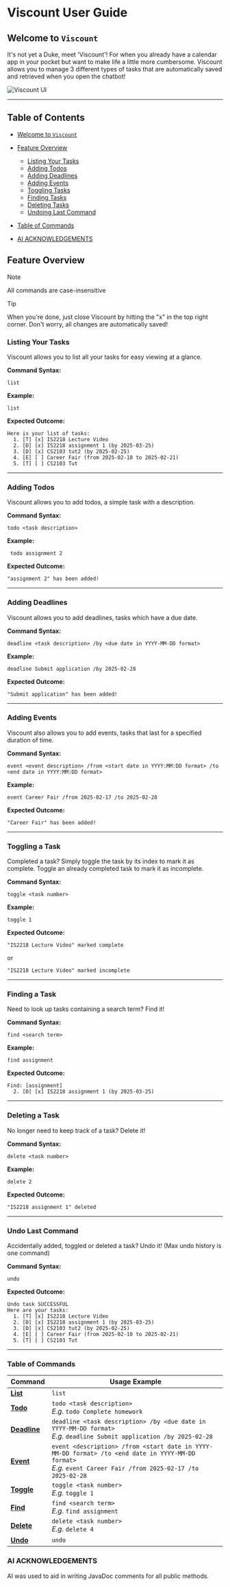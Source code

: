 # Viscount User Guide

## Welcome to `Viscount`

It's not yet a Duke, meet 'Viscount'! For when you already have a calendar app in your pocket but want to make life a little more cumbersome. Viscount allows you to manage 3 different types of tasks that are automatically saved and retrieved when you open the chatbot!

<img src="./Ui.png" alt="Viscount UI">

---

## Table of Contents

- [Welcome to `Viscount`](#welcome-to-viscount)
- [Feature Overview](#feature-overview)
  - [Listing Your Tasks](#listing-your-tasks)
  - [Adding Todos](#adding-todos)
  - [Adding Deadlines](#adding-deadlines)
  - [Adding Events](#adding-events)
  - [Toggling Tasks](#toggling-a-task)
  - [Finding Tasks](#finding-a-task)
  - [Deleting Tasks](#deleting-a-task)
  - [Undoing Last Command](#undo-last-command)
      
- [Table of Commands](#table-of-commands)
- [AI ACKNOWLEDGEMENTS](#ai-acknowledgements)

## Feature Overview
> [!NOTE]  
> All commands are case-insensitive

> [!TIP]
> When you're done, just close Viscount by hitting the "x" in the top right corner. Don't worry, all changes are automatically saved!

### Listing Your Tasks
Viscount allows you to list all your tasks for easy viewing at a glance.

**Command Syntax:**
```
list
```

**Example:**
```
list
```

**Expected Outcome:**
```
Here is your list of tasks: 
  1. [T] [x] IS2218 Lecture Video
  2. [D] [x] IS2218 assignment 1 (by 2025-03-25)
  3. [D] [x] CS2103 tut2 (by 2025-02-25)
  4. [E] [ ] Career Fair (from 2025-02-10 to 2025-02-21)
  5. [T] [ ] CS2103 Tut
```

---

### Adding Todos
Viscount allows you to add todos, a simple task with a description.

**Command Syntax:**
```
todo <task description>
```

**Example:**
```
 todo assignment 2
```

**Expected Outcome:**
```
"assignment 2" has been added!
```

---

### Adding Deadlines
Viscount allows you to add deadlines, tasks which have a due date.

**Command Syntax:**
```
deadline <task description> /by <due date in YYYY-MM-DD format>
```

**Example:**
```
deadline Submit application /by 2025-02-28
```

**Expected Outcome:**
```
"Submit application" has been added!
```

---

### Adding Events
Viscount also allows you to add events, tasks that last for a specified duration of time. 

**Command Syntax:**
```
event <event description> /from <start date in YYYY:MM:DD format> /to <end date in YYYY:MM:DD format>
```

**Example:**
```
event Career Fair /from 2025-02-17 /to 2025-02-28
```

**Expected Outcome:**
```
"Career Fair" has been added!
```

---

### Toggling a Task
Completed a task? Simply toggle the task by its index to mark it as complete. Toggle an already completed task to mark it as incomplete.

**Command Syntax:**
```
toggle <task number>
```

**Example:**
```
toggle 1
```

**Expected Outcome:**
```
"IS2218 Lecture Video" marked complete
```
or
```
"IS2218 Lecture Video" marked incomplete
```
---

### Finding a Task
Need to look up tasks containing a search term? Find it!

**Command Syntax:**
```
find <search term>
```

**Example:**
```
find assignment
```

**Expected Outcome:**
```
Find: [assignment]
  2. [D] [x] IS2218 assignment 1 (by 2025-03-25)
```

---

### Deleting a Task
No longer need to keep track of a task? Delete it!

**Command Syntax:**
```
delete <task number>
```

**Example:**
```
delete 2
```

**Expected Outcome:**
```
"IS2218 assignment 1" deleted
```

---
### Undo Last Command
Accidentally added, toggled or deleted a task? Undo it! (Max undo history is one command)

**Command Syntax:**
```
undo
```

**Expected Outcome:**
```
Undo task SUCCESSFUL
Here are your tasks:
  1. [T] [x] IS2218 Lecture Video
  2. [D] [x] IS2218 assignment 1 (by 2025-03-25)
  3. [D] [x] CS2103 tut2 (by 2025-02-25)
  4. [E] [ ] Career Fair (from 2025-02-10 to 2025-02-21)
  5. [T] [ ] CS2103 Tut
```

---

### Table of Commands

| Command                           | Usage Example                                                                                                                                                     |
|-----------------------------------|-------------------------------------------------------------------------------------------------------------------------------------------------------------------|
| **[List](#listing-your-tasks)**   | `list`                                                                                                                                                            |
| **[Todo](#adding-todos)**         | `todo <task description>` <br> _E.g._ `todo Complete homework`                                                                                                    |
| **[Deadline](#adding-deadlines)** | `deadline <task description> /by <due date in YYYY-MM-DD format>` <br> _E.g._ `deadline Submit application /by 2025-02-28`                                        |
| **[Event](#adding-events)**       | `event <description> /from <start date in YYYY-MM-DD format> /to <end date in YYYY-MM-DD format>` <br> _E.g._ `event Career Fair /from 2025-02-17 /to 2025-02-28` |
| **[Toggle](#toggling-a-task)**    | `toggle <task number>` <br> _E.g._ `toggle 1`                                                                                                                     |      
| **[Find](#finding-a-task)**       | `find <search term>` <br> _E.g._ `find assignment`                                                                                                                |
| **[Delete](#deleting-a-task)**    | `delete <task number>` <br> _E.g._ `delete 4`                                                                                                                     |
| **[Undo](#undo-last-command)**    | `undo`                                                                                                                                                            |

### AI ACKNOWLEDGEMENTS
AI was used to aid in writing JavaDoc comments for all public methods.

